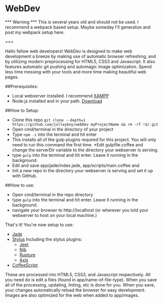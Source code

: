 WebDev
======

*** Warning ***
This is several years old and should not be used.
I recommend a webpack based setup.  Maybe someday I'll generalize and post my webpack setup here.


===




Hello fellow web developers!
WebDev is designed to make web development a breeze by making use of automatic browser refreshing, and by utilizing modern preprocessing for HTML5, CSS3 and Javascript. It also features automatic git pushing and automagic image optimization.  Spend less time messing with your tools and more time making beautiful web pages.

##Prerequisites:
* Local webserver installed. I recommend [XAMPP](https://www.apachefriends.org/download.html)
* Node.js installed and in your path. [Download](http://nodejs.org/download/)

##How to Setup:
* Clone this repo `git clone --depth=1 https://github.com/jolleyboy/webDev myProjectName && rm -rf !$/.git`
* Open cmd/terminal in the directory of your project
* Type `npm -i` into the terminal and hit enter
* This installs all of the gulp plugins required for this project.
You will only need to run this command the first time.
*Edit gulpfile.coffee and change the serverDir variable to the directory your webserver is serving.
* type `gulp` into the terminal and hit enter. Leave it running in the background.
* Edit and save app/jade/index.jade, app/scripts/main.coffee and
* Init a new repo in the directory your webserver is serving and set it up with GitHub.

##How to use:
* Open cmd/terminal in the repo directory
* type `gulp` into the terminal and hit enter. Leave it running in the background.
* navigate your browser to http://localhost (or wherever you told your webserver to host on your local machine.)

That's it!  You're now setup to use:
* [Jade](http://jade-lang.com/)
* [Stylus](http://learnboost.github.io/stylus/) Including the stylus plugins:
    * [Jeet](http://jeet.gs/)
    * [Nib](http://nibstyl.us/docs/)
    * [Rupture](http://jenius.github.io/rupture/)
    * [Axis](http://roots.cx/axis/)
* [CoffeeScript](http://coffeescript.org/) 

These are processed into HTML5, CSS3, and Javascript respectively. All you need do is edit a files (found in app/name-of-file-type).  When you save all of the processing, updating, linting, etc is done for you. When you save, your changes automatically reload the browser for easy development.  Images are also optimized for the web when added to app/images.
